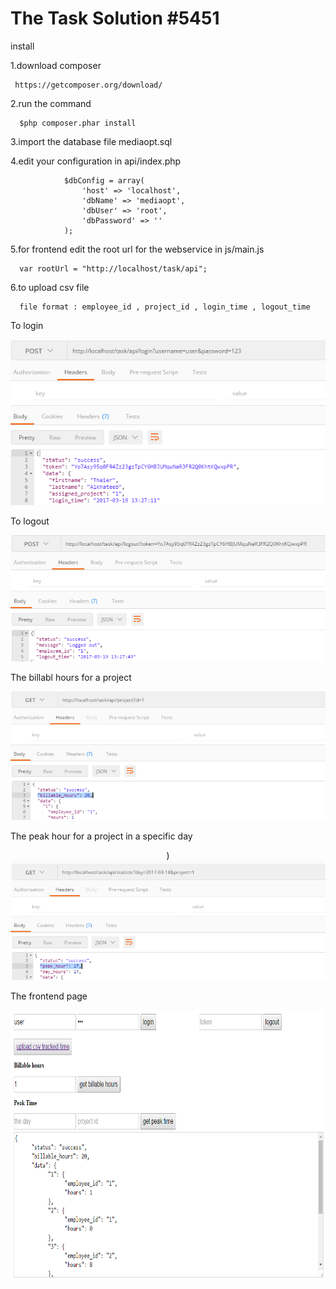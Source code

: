 # The Task Solution #5451
install

1.download composer

     https://getcomposer.org/download/
2.run the command

      $php composer.phar install

3.import the database file mediaopt.sql

4.edit your configuration in api/index.php

                $dbConfig = array(
                    'host' => 'localhost',
                    'dbName' => 'mediaopt',
                    'dbUser' => 'root',
                    'dbPassword' => ''
                );
                
5.for frontend edit the root url for the webservice in js/main.js

      var rootUrl = "http://localhost/task/api";

6.to upload csv file

      file format : employee_id , project_id , login_time , logout_time


To login<br />
<p align="center">
  <img src="https://raw.githubusercontent.com/ThaierAlkhateeb/task/master/description_pic/login.png"/>
  </p>
  
To logout<br />
<p align="center">
  <img src="https://raw.githubusercontent.com/ThaierAlkhateeb/task/master/description_pic/logout.PNG" />
  </p>
  
The billabl hours for a project<br />

<p align="center">
  <img src="https://raw.githubusercontent.com/ThaierAlkhateeb/task/master/description_pic/billable_hours.PNG" />
</p>

The peak hour for a project in a specific day<br />

<p align="center">)
  <img src="https://raw.githubusercontent.com/ThaierAlkhateeb/task/master/description_pic/peak_hour.PNG"/>
</p>

The frontend page<br />
<p align="center">
  <img src="https://raw.githubusercontent.com/ThaierAlkhateeb/task/master/description_pic/frontend.PNG" width="650" height="433"/>
</p>
